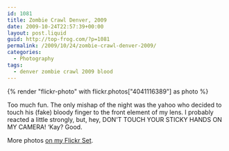 ```yaml
---
id: 1081
title: Zombie Crawl Denver, 2009
date: 2009-10-24T22:57:39+00:00
layout: post.liquid
guid: http://top-frog.com/?p=1081
permalink: /2009/10/24/zombie-crawl-denver-2009/
categories:
  - Photography
tags:
  - denver zombie crawl 2009 blood
---
```

{% render "flickr-photo" with flickr.photos["4041116389"] as photo %}

Too much fun. The only mishap of the night was the yahoo who decided to touch his (fake) bloody finger to the front element of my lens. I probably reacted a little strongly, but, hey, DON'T TOUCH YOUR STICKY HANDS ON MY CAMERA! &#8216;Kay? Good.

More photos [on my Flickr Set](http://www.flickr.com/photos/tehgipster/sets/72157622656147156/).
